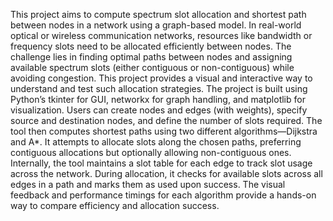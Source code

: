 This project aims to compute spectrum slot allocation and shortest path between nodes in a network using a graph-based model. In real-world optical or wireless communication networks, resources like bandwidth or frequency slots need to be allocated efficiently between nodes. The challenge lies in finding optimal paths between nodes and assigning available spectrum slots (either contiguous or non-contiguous) while avoiding congestion. This project provides a visual and interactive way to understand and test such allocation strategies.
The project is built using Python’s tkinter for GUI, networkx for graph handling, and matplotlib for visualization. Users can create nodes and edges (with weights), specify source and destination nodes, and define the number of slots required. The tool then computes shortest paths using two different algorithms—Dijkstra and A*. It attempts to allocate slots along the chosen paths, preferring contiguous allocations but optionally allowing non-contiguous ones. 
Internally, the tool maintains a slot table for each edge to track slot usage across the network. During allocation, it checks for available slots across all edges in a path and marks them as used upon success. The visual feedback and performance timings for each algorithm provide a hands-on way to compare efficiency and allocation success. 
